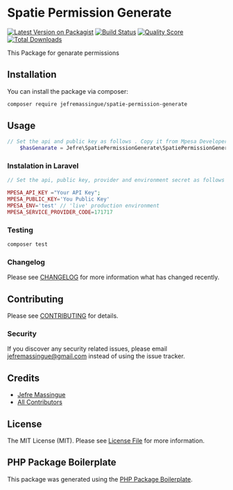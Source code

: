 # Spatie Permission Generate

[![Latest Version on Packagist](https://img.shields.io/packagist/v/karson/mpesa-php-sdk.svg?style=flat-square)](https://packagist.org/packages/karson/mpesa-php-sdk)
[![Build Status](https://img.shields.io/travis/karson/mpesa-php-sdk/master.svg?style=flat-square)](https://travis-ci.org/karson/mpesa-php-sdk)
[![Quality Score](https://img.shields.io/scrutinizer/g/karson/mpesa-php-sdk.svg?style=flat-square)](https://scrutinizer-ci.com/g/karson/mpesa-php-sdk)
[![Total Downloads](https://img.shields.io/packagist/dt/karson/mpesa-php-sdk.svg?style=flat-square)](https://packagist.org/packages/karson/mpesa-php-sdk)

This Package for genarate permissions

## Installation

You can install the package via composer:

```bash
composer require jefremassingue/spatie-permission-generate
```

## Usage

``` php
// Set the api and public key as follows . Copy it from Mpesa Developer Console (https://developer.mpesa.vm.co.mz/) .
    $hasGenarate = Jefre\SpatiePermissionGenerate\SpatiePermissionGenerate::synchronizelPermission();

```
### Instalation in Laravel

``` php
// Set the api, public key, provider and environment secret as follows in your .env file

MPESA_API_KEY ="Your API Key";
MPESA_PUBLIC_KEY='You Public Key'
MPESA_ENV='test' // 'live' production environment
MPESA_SERVICE_PROVIDER_CODE=171717
```

### Testing

``` bash
composer test
```

### Changelog

Please see [CHANGELOG](CHANGELOG.md) for more information what has changed recently.

## Contributing

Please see [CONTRIBUTING](CONTRIBUTING.md) for details.

### Security

If you discover any security related issues, please email jefremassingue@gmail.com instead of using the issue tracker.

## Credits

- [Jefre Massingue](https://github.com/jefremassingue)
- [All Contributors](../../contributors)

## License

The MIT License (MIT). Please see [License File](LICENSE.md) for more information.

## PHP Package Boilerplate

This package was generated using the [PHP Package Boilerplate](https://laravelpackageboilerplate.com).
